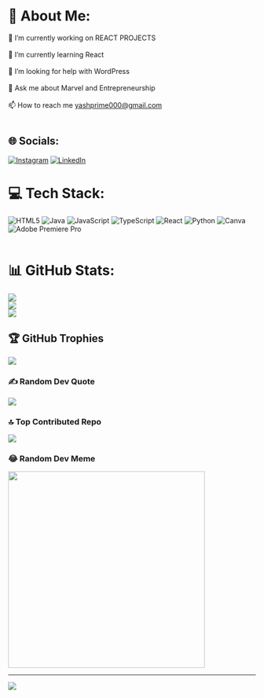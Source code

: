 # 💫 About Me:
🔭 I’m currently working on REACT PROJECTS<br><br>🌱 I’m currently learning React<br><br>🤝 I’m looking for help with WordPress<br><br>💬 Ask me about Marvel and Entrepreneurship<br><br>📫 How to reach me yashprime000@gmail.com<br><br>


## 🌐 Socials:
[![Instagram](https://img.shields.io/badge/Instagram-%23E4405F.svg?logo=Instagram&logoColor=white)](https://instagram.com/yashprime02) [![LinkedIn](https://img.shields.io/badge/LinkedIn-%230077B5.svg?logo=linkedin&logoColor=white)](https://linkedin.com/in/yash-mishra-b2290220a) 

# 💻 Tech Stack:
![HTML5](https://img.shields.io/badge/html5-%23E34F26.svg?style=for-the-badge&logo=html5&logoColor=white) ![Java](https://img.shields.io/badge/java-%23ED8B00.svg?style=for-the-badge&logo=openjdk&logoColor=white) ![JavaScript](https://img.shields.io/badge/javascript-%23323330.svg?style=for-the-badge&logo=javascript&logoColor=%23F7DF1E) ![TypeScript](https://img.shields.io/badge/typescript-%23007ACC.svg?style=for-the-badge&logo=typescript&logoColor=white) ![React](https://img.shields.io/badge/react-%2320232a.svg?style=for-the-badge&logo=react&logoColor=%2361DAFB) ![Python](https://img.shields.io/badge/python-3670A0?style=for-the-badge&logo=python&logoColor=ffdd54) ![Canva](https://img.shields.io/badge/Canva-%2300C4CC.svg?style=for-the-badge&logo=Canva&logoColor=white) ![Adobe Premiere Pro](https://img.shields.io/badge/Adobe%20Premiere%20Pro-9999FF.svg?style=for-the-badge&logo=Adobe%20Premiere%20Pro&logoColor=white)
<br>
<br>
# 📊 GitHub Stats:
![](https://github-readme-stats.vercel.app/api?username=YashPrime-02&theme=tokyonight&hide_border=false&include_all_commits=true&count_private=true)<br/>
![](https://github-readme-streak-stats.herokuapp.com/?user=YashPrime-02&theme=tokyonight&hide_border=false)<br/>
![](https://github-readme-stats.vercel.app/api/top-langs/?username=YashPrime-02&theme=tokyonight&hide_border=false&include_all_commits=true&count_private=true&layout=compact)

## 🏆 GitHub Trophies
![](https://github-profile-trophy.vercel.app/?username=YashPrime-02&theme=radical&no-frame=false&no-bg=false&margin-w=4)

### ✍️ Random Dev Quote
![](https://quotes-github-readme.vercel.app/api?type=horizontal&theme=radical)

### 🔝 Top Contributed Repo
![](https://github-contributor-stats.vercel.app/api?username=YashPrime-02&limit=5&theme=apprentice&combine_all_yearly_contributions=true)

### 😂 Random Dev Meme
<img src='https://randommeme-five.vercel.app/' style="height: 400px;"/>

---
[![](https://visitcount.itsvg.in/api?id=YashPrime-02&icon=9&color=1)](https://visitcount.itsvg.in)

<!-- Proudly created with GPRM ( https://gprm.itsvg.in ) -->
